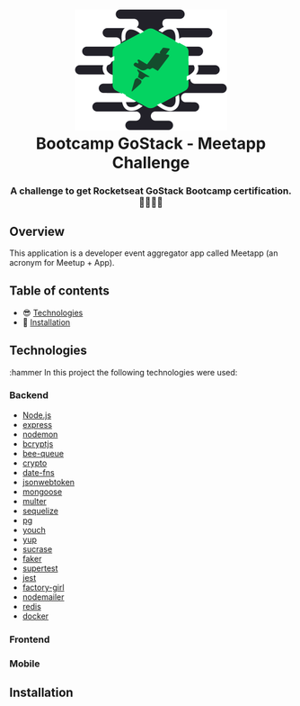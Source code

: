 <h1 align="center">
    <img alt="Bootcamp GoStack" src="https://github.com/Victor19Rodrigues/gostack-meetapp/blob/master/assets/logo-bootcamp.svg" />
    <br />
    Bootcamp GoStack - Meetapp Challenge
</h1>

<h3 align="center">
    A challenge to get Rocketseat GoStack Bootcamp certification. 👨🏻‍🚀🚀
</h3>

## Overview

This application is a developer event aggregator app called Meetapp (an acronym for Meetup + App).

## Table of contents

- :sunglasses: [Technologies](#technologies)
- :floppy_disk: [Installation](#installation)

## Technologies
:hammer In this project the following technologies were used:

### Backend
-   [Node.js](https://nodejs.org)
-   [express](https://expressjs.com/)
-   [nodemon](https://nodemon.io/)
-   [bcryptjs](https://github.com/dcodeIO/bcrypt.js/tree/master/dist)
-   [bee-queue](https://bee-queue.com/)
-   [crypto](https://nodejs.org/api/crypto.html)
-   [date-fns](https://date-fns.org/)
-   [jsonwebtoken](https://github.com/auth0/node-jsonwebtoken)
-   [mongoose](https://mongoosejs.com/)
-   [multer](https://github.com/expressjs/multer)
-   [sequelize](https://sequelize.org/)
-   [pg](https://node-postgres.com/)
-   [youch](https://github.com/poppinss/youch)
-   [yup](https://github.com/jquense/yup)
-   [sucrase](https://sucrase.io/)
-   [faker](https://github.com/marak/Faker.js/)
-   [supertest](https://github.com/visionmedia/supertest)
-   [jest](https://jestjs.io/)
-   [factory-girl](https://github.com/aexmachina/factory-girl)
-   [nodemailer](https://nodemailer.com/about/)
-   [redis](https://redis.io/)
-   [docker](https://www.docker.com/docker-community)

### Frontend

### Mobile

## Installation


